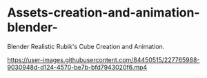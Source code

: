 # Assets-creation-and-animation-blender-
Blender Realistic Rubik's Cube Creation and Animation.




https://user-images.githubusercontent.com/84450515/227765988-9030948d-d124-4570-be7b-bfd7943020f6.mp4

